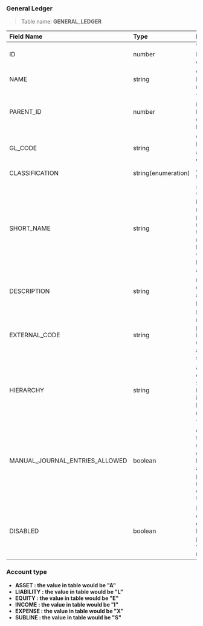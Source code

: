 ### General Ledger

> Table name: <B>GENERAL_LEDGER<B>

|  Field Name  | Type | Description|
| :------------ | :------------ |:------------ |
|  ID |  number | The Primary key of the table.|
|  NAME | string  | General ledger name  |
|  PARENT_ID | number  | The parent id in the hirarchy of general ledger|
|  GL_CODE |  string  |  General ledger and accounting coding |
|  CLASSIFICATION | string(enumeration)  | Account type  [↓](#account_type)|
|  SHORT_NAME | string  | short name for general ledger . for reporting purpose. most of the time the name is too long and we need to have an abrivation   |
|  DESCRIPTION | string  | not too long explanation about the product   |
|  EXTERNAL_CODE | string  |  For reporting purpose. it is better to use refer to an old system  |
|  HIERARCHY | string  | a string comma seperated ids that indicate a link to the root node  |
|  MANUAL_JOURNAL_ENTRIES_ALLOWED | boolean  | This is a control field to restrict useing a general ledger accountto post manual entry from UI(Panel) |
|  DISABLED  | boolean  | By disabling a general ledger all posting to it will be rejected  |

 ### <a name="account_type">Account type</a> 
 - ASSET : the value in table would be "A"
 - LIABILITY : the value in table would be "L"
 - EQUITY : the value in table would be "E"
 - INCOME : the value in table would be "I"
 - EXPENSE : the value in table would be "X"
 - SUBLINE : the value in table would be "S"


